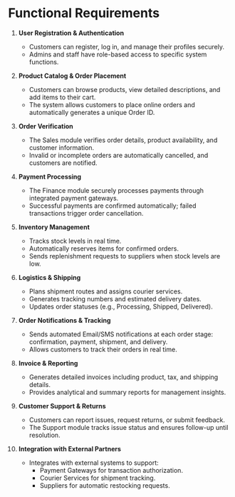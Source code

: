 # Functional Requirements

1. **User Registration & Authentication**
    
    - Customers can register, log in, and manage their profiles securely.
    - Admins and staff have role-based access to specific system functions.
2. **Product Catalog & Order Placement**
    
    - Customers can browse products, view detailed descriptions, and add items to their cart.
    - The system allows customers to place online orders and automatically generates a unique Order ID.
3. **Order Verification**
    
    - The Sales module verifies order details, product availability, and customer information.
    - Invalid or incomplete orders are automatically cancelled, and customers are notified.
4. **Payment Processing**
    
    - The Finance module securely processes payments through integrated payment gateways.
    - Successful payments are confirmed automatically; failed transactions trigger order cancellation.
5. **Inventory Management**
    
    - Tracks stock levels in real time.
    - Automatically reserves items for confirmed orders.
    - Sends replenishment requests to suppliers when stock levels are low.
6. **Logistics & Shipping**
    
    - Plans shipment routes and assigns courier services.
    - Generates tracking numbers and estimated delivery dates.
    - Updates order statuses (e.g., Processing, Shipped, Delivered).
7. **Order Notifications & Tracking**
    
    - Sends automated Email/SMS notifications at each order stage: confirmation, payment, shipment, and delivery.
    - Allows customers to track their orders in real time.
8. **Invoice & Reporting**
    
    - Generates detailed invoices including product, tax, and shipping details.
    - Provides analytical and summary reports for management insights.
9. **Customer Support & Returns**
    
    - Customers can report issues, request returns, or submit feedback.
    - The Support module tracks issue status and ensures follow-up until resolution.
10. **Integration with External Partners**
    
    - Integrates with external systems to support:
        - Payment Gateways for transaction authorization.
        - Courier Services for shipment tracking.
        - Suppliers for automatic restocking requests.